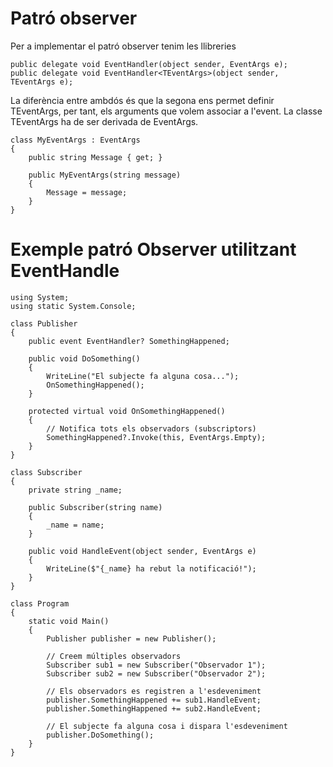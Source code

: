 # Patró observer

Per a implementar el patró observer tenim les llibreries

```CSharp
public delegate void EventHandler(object sender, EventArgs e);
public delegate void EventHandler<TEventArgs>(object sender, TEventArgs e);
```

La diferència entre ambdós és que la segona ens permet definir TEventArgs, per tant, els arguments que volem associar a l'event. La classe TEventArgs ha de ser derivada de EventArgs.

```CSharp
class MyEventArgs : EventArgs
{
    public string Message { get; }

    public MyEventArgs(string message)
    {
        Message = message;
    }
}
```

# Exemple patró Observer utilitzant EventHandle

```CSharp
using System;
using static System.Console;

class Publisher
{
    public event EventHandler? SomethingHappened;

    public void DoSomething()
    {
        WriteLine("El subjecte fa alguna cosa...");
        OnSomethingHappened();
    }

    protected virtual void OnSomethingHappened()
    {
        // Notifica tots els observadors (subscriptors)
        SomethingHappened?.Invoke(this, EventArgs.Empty);
    }
}

class Subscriber
{
    private string _name;

    public Subscriber(string name)
    {
        _name = name;
    }

    public void HandleEvent(object sender, EventArgs e)
    {
        WriteLine($"{_name} ha rebut la notificació!");
    }
}

class Program
{
    static void Main()
    {
        Publisher publisher = new Publisher();

        // Creem múltiples observadors
        Subscriber sub1 = new Subscriber("Observador 1");
        Subscriber sub2 = new Subscriber("Observador 2");

        // Els observadors es registren a l'esdeveniment
        publisher.SomethingHappened += sub1.HandleEvent;
        publisher.SomethingHappened += sub2.HandleEvent;

        // El subjecte fa alguna cosa i dispara l'esdeveniment
        publisher.DoSomething();
    }
}
```

